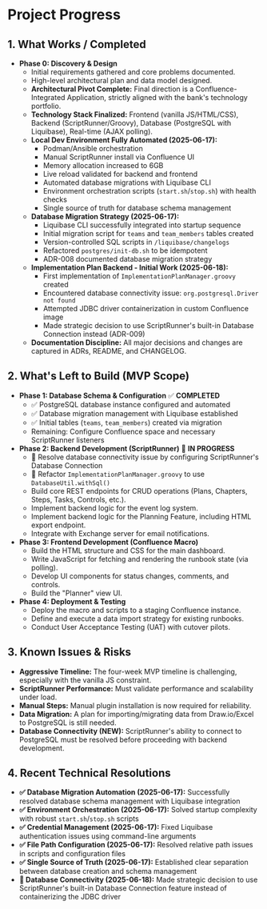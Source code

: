 # Project Progress

## 1. What Works / Completed

* **Phase 0: Discovery & Design**
    * Initial requirements gathered and core problems documented.
    * High-level architectural plan and data model designed.
    * **Architectural Pivot Complete:** Final direction is a Confluence-Integrated Application, strictly aligned with the bank's technology portfolio.
    * **Technology Stack Finalized:** Frontend (vanilla JS/HTML/CSS), Backend (ScriptRunner/Groovy), Database (PostgreSQL with Liquibase), Real-time (AJAX polling).
    * **Local Dev Environment Fully Automated (2025-06-17):** 
        * Podman/Ansible orchestration
        * Manual ScriptRunner install via Confluence UI
        * Memory allocation increased to 6GB
        * Live reload validated for backend and frontend
        * Automated database migrations with Liquibase CLI
        * Environment orchestration scripts (`start.sh`/`stop.sh`) with health checks
        * Single source of truth for database schema management
    * **Database Migration Strategy (2025-06-17):**
        * Liquibase CLI successfully integrated into startup sequence
        * Initial migration script for `teams` and `team_members` tables created
        * Version-controlled SQL scripts in `/liquibase/changelogs`
        * Refactored `postgres/init-db.sh` to be idempotent
        * ADR-008 documented database migration strategy
    * **Implementation Plan Backend - Initial Work (2025-06-18):**
        * First implementation of `ImplementationPlanManager.groovy` created
        * Encountered database connectivity issue: `org.postgresql.Driver not found`
        * Attempted JDBC driver containerization in custom Confluence image
        * Made strategic decision to use ScriptRunner's built-in Database Connection instead (ADR-009)
    * **Documentation Discipline:** All major decisions and changes are captured in ADRs, README, and CHANGELOG.

## 2. What's Left to Build (MVP Scope)

* **Phase 1: Database Schema & Configuration** ✅ **COMPLETED**
    * ✅ PostgreSQL database instance configured and automated
    * ✅ Database migration management with Liquibase established
    * ✅ Initial tables (`teams`, `team_members`) created via migration
    * Remaining: Configure Confluence space and necessary ScriptRunner listeners
* **Phase 2: Backend Development (ScriptRunner)** 🔄 **IN PROGRESS**
    * 🔄 Resolve database connectivity issue by configuring ScriptRunner's Database Connection
    * 🔄 Refactor `ImplementationPlanManager.groovy` to use `DatabaseUtil.withSql()`
    * Build core REST endpoints for CRUD operations (Plans, Chapters, Steps, Tasks, Controls, etc.).
    * Implement backend logic for the event log system.
    * Implement backend logic for the Planning Feature, including HTML export endpoint.
    * Integrate with Exchange server for email notifications.
* **Phase 3: Frontend Development (Confluence Macro)**
    * Build the HTML structure and CSS for the main dashboard.
    * Write JavaScript for fetching and rendering the runbook state (via polling).
    * Develop UI components for status changes, comments, and controls.
    * Build the "Planner" view UI.
* **Phase 4: Deployment & Testing**
    * Deploy the macro and scripts to a staging Confluence instance.
    * Define and execute a data import strategy for existing runbooks.
    * Conduct User Acceptance Testing (UAT) with cutover pilots.

## 3. Known Issues & Risks

* **Aggressive Timeline:** The four-week MVP timeline is challenging, especially with the vanilla JS constraint.
* **ScriptRunner Performance:** Must validate performance and scalability under load.
* **Manual Steps:** Manual plugin installation is now required for reliability.
* **Data Migration:** A plan for importing/migrating data from Draw.io/Excel to PostgreSQL is still needed.
* **Database Connectivity (NEW):** ScriptRunner's ability to connect to PostgreSQL must be resolved before proceeding with backend development.

## 4. Recent Technical Resolutions

* **✅ Database Migration Automation (2025-06-17):** Successfully resolved database schema management with Liquibase integration
* **✅ Environment Orchestration (2025-06-17):** Solved startup complexity with robust `start.sh`/`stop.sh` scripts
* **✅ Credential Management (2025-06-17):** Fixed Liquibase authentication issues using command-line arguments
* **✅ File Path Configuration (2025-06-17):** Resolved relative path issues in scripts and configuration files
* **✅ Single Source of Truth (2025-06-17):** Established clear separation between database creation and schema management
* **🔄 Database Connectivity (2025-06-18):** Made strategic decision to use ScriptRunner's built-in Database Connection feature instead of containerizing the JDBC driver

